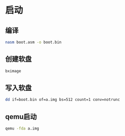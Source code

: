 # 启动

## 编译

```bash
nasm boot.asm -o boot.bin
```

## 创建软盘

```bash
bximage
```

## 写入软盘

```bash
dd if=boot.bin of=a.img bs=512 count=1 conv=notrunc
```

## qemu启动

```bash
qemu -fda a.img
```
